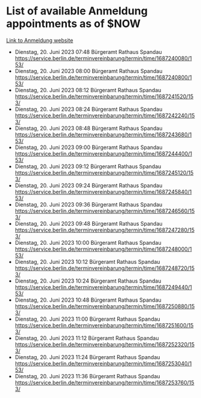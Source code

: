 # List of available Anmeldung appointments as of $NOW
[Link to Anmeldung website](https://service.berlin.de/terminvereinbarung/termin/tag.php?termin=1&anliegen[]=120686&dienstleisterlist=122210,122217,327316,122219,327312,122227,327314,122231,327346,122243,327348,122254,122252,329742,122260,329745,122262,329748,122271,327278,122273,327274,122277,327276,330436,122280,327294,122282,327290,122284,327292,122291,327270,122285,327266,122286,327264,122296,327268,150230,329760,122297,327286,122294,327284,122312,329763,122314,329775,122304,327330,122311,327334,122309,327332,317869,122281,327352,122279,329772,122283,122276,327324,122274,327326,122267,329766,122246,327318,122251,327320,122257,327322,122208,327298,122226,327300&herkunft=http%3A%2F%2Fservice.berlin.de%2Fdienstleistung%2F120686%2F)
- Dienstag, 20. Juni 2023 07:48 Bürgeramt Rathaus Spandau https://service.berlin.de/terminvereinbarung/termin/time/1687240080/153/
- Dienstag, 20. Juni 2023 08:00 Bürgeramt Rathaus Spandau https://service.berlin.de/terminvereinbarung/termin/time/1687240800/153/
- Dienstag, 20. Juni 2023 08:12 Bürgeramt Rathaus Spandau https://service.berlin.de/terminvereinbarung/termin/time/1687241520/153/
- Dienstag, 20. Juni 2023 08:24 Bürgeramt Rathaus Spandau https://service.berlin.de/terminvereinbarung/termin/time/1687242240/153/
- Dienstag, 20. Juni 2023 08:48 Bürgeramt Rathaus Spandau https://service.berlin.de/terminvereinbarung/termin/time/1687243680/153/
- Dienstag, 20. Juni 2023 09:00 Bürgeramt Rathaus Spandau https://service.berlin.de/terminvereinbarung/termin/time/1687244400/153/
- Dienstag, 20. Juni 2023 09:12 Bürgeramt Rathaus Spandau https://service.berlin.de/terminvereinbarung/termin/time/1687245120/153/
- Dienstag, 20. Juni 2023 09:24 Bürgeramt Rathaus Spandau https://service.berlin.de/terminvereinbarung/termin/time/1687245840/153/
- Dienstag, 20. Juni 2023 09:36 Bürgeramt Rathaus Spandau https://service.berlin.de/terminvereinbarung/termin/time/1687246560/153/
- Dienstag, 20. Juni 2023 09:48 Bürgeramt Rathaus Spandau https://service.berlin.de/terminvereinbarung/termin/time/1687247280/153/
- Dienstag, 20. Juni 2023 10:00 Bürgeramt Rathaus Spandau https://service.berlin.de/terminvereinbarung/termin/time/1687248000/153/
- Dienstag, 20. Juni 2023 10:12 Bürgeramt Rathaus Spandau https://service.berlin.de/terminvereinbarung/termin/time/1687248720/153/
- Dienstag, 20. Juni 2023 10:24 Bürgeramt Rathaus Spandau https://service.berlin.de/terminvereinbarung/termin/time/1687249440/153/
- Dienstag, 20. Juni 2023 10:48 Bürgeramt Rathaus Spandau https://service.berlin.de/terminvereinbarung/termin/time/1687250880/153/
- Dienstag, 20. Juni 2023 11:00 Bürgeramt Rathaus Spandau https://service.berlin.de/terminvereinbarung/termin/time/1687251600/153/
- Dienstag, 20. Juni 2023 11:12 Bürgeramt Rathaus Spandau https://service.berlin.de/terminvereinbarung/termin/time/1687252320/153/
- Dienstag, 20. Juni 2023 11:24 Bürgeramt Rathaus Spandau https://service.berlin.de/terminvereinbarung/termin/time/1687253040/153/
- Dienstag, 20. Juni 2023 11:36 Bürgeramt Rathaus Spandau https://service.berlin.de/terminvereinbarung/termin/time/1687253760/153/
